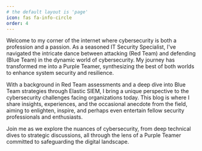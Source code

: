 ```yaml
---
# the default layout is 'page'
icon: fas fa-info-circle
order: 4
---
```


Welcome to my corner of the internet where cybersecurity is both a profession and a passion. As a seasoned IT Security Specialist, I've navigated the intricate dance between attacking (Red Team) and defending (Blue Team) in the dynamic world of cybersecurity. My journey has transformed me into a Purple Teamer, synthesizing the best of both worlds to enhance system security and resilience.

With a background in Red Team assessments and a deep dive into Blue Team strategies through Elastic SIEM, I bring a unique perspective to the cybersecurity challenges facing organizations today. This blog is where I share insights, experiences, and the occasional anecdote from the field, aiming to enlighten, inspire, and perhaps even entertain fellow security professionals and enthusiasts.

Join me as we explore the nuances of cybersecurity, from deep technical dives to strategic discussions, all through the lens of a Purple Teamer committed to safeguarding the digital landscape.